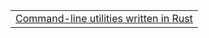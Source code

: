 |  |
|--------|
| [Command-line utilities written in Rust][ex-cli-in-rust] |

[ex-cli-in-rust]: index.md#command-line-utilities-written-in-rust
